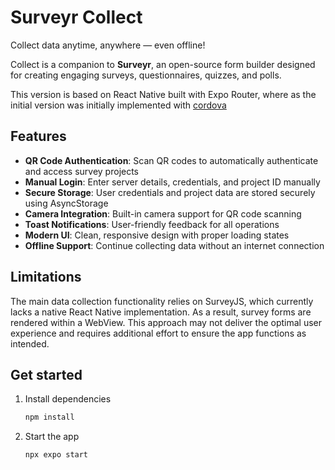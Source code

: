 # Surveyr Collect

Collect data anytime, anywhere — even offline!

Collect is a companion to **Surveyr**, an open-source form builder designed for creating engaging surveys, questionnaires, quizzes, and polls.

This version is based on React Native built with Expo Router, where as the initial version was initially implemented with [cordova](https://github.com/friendlylabs/collect/tree/cordova)

## Features

- **QR Code Authentication**: Scan QR codes to automatically authenticate and access survey projects
- **Manual Login**: Enter server details, credentials, and project ID manually
- **Secure Storage**: User credentials and project data are stored securely using AsyncStorage
- **Camera Integration**: Built-in camera support for QR code scanning
- **Toast Notifications**: User-friendly feedback for all operations
- **Modern UI**: Clean, responsive design with proper loading states
- **Offline Support**: Continue collecting data without an internet connection

## Limitations

The main data collection functionality relies on SurveyJS, which currently lacks a native React Native implementation. As a result, survey forms are rendered within a WebView. This approach may not deliver the optimal user experience and requires additional effort to ensure the app functions as intended.

## Get started

1. Install dependencies

   ```bash
   npm install
   ```
2. Start the app

   ```bash
   npx expo start
   ```
